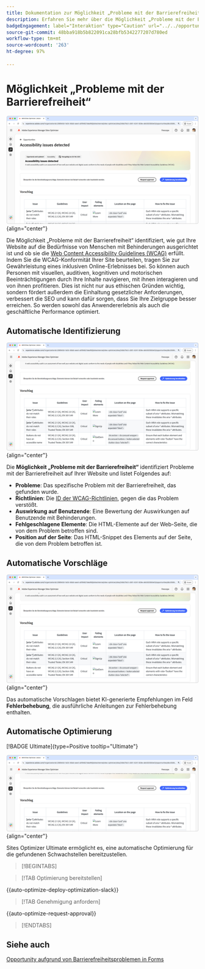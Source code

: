 ```yaml
---
title: Dokumentation zur Möglichkeit „Probleme mit der Barrierefreiheit“
description: Erfahren Sie mehr über die Möglichkeit „Probleme mit der Barrierefreiheit“ und finden Sie heraus, wie Sie damit die Sicherheit auf Ihrer Website erhöhen können.
badgeEngagement: label="Interaktion" type="Caution" url="../../opportunity-types/engagement.md" tooltip="Interaktion"
source-git-commit: 48bba918b5b822091ca28bfb5342277207d780ed
workflow-type: tm+mt
source-wordcount: '263'
ht-degree: 97%

---
```



# Möglichkeit „Probleme mit der Barrierefreiheit“

![Möglichkeit „Probleme mit der Barrierefreiheit“](./assets/accessibility-issues/hero.png){align="center"}

Die Möglichkeit „Probleme mit der Barrierefreiheit“ identifiziert, wie gut Ihre Website auf die Bedürfnisse von Menschen mit Behinderungen ausgerichtet ist und ob sie die [Web Content Accessibility Guidelines (WCAG)](https://www.w3.org/TR/WCAG21/) erfüllt. Indem Sie die WCAG-Konformität Ihrer Site beurteilen, tragen Sie zur Gewährleistung eines inklusiven Online-Erlebnisses bei. So können auch Personen mit visuellen, auditiven, kognitiven und motorischen Beeinträchtigungen durch Ihre Inhalte navigieren, mit ihnen interagieren und von ihnen profitieren. Dies ist nicht nur aus ethischen Gründen wichtig, sondern fördert außerdem die Einhaltung gesetzlicher Anforderungen, verbessert die SEO und kann dafür sorgen, dass Sie Ihre Zielgruppe besser erreichen. So werden sowohl das Anwendererlebnis als auch die geschäftliche Performance optimiert.

## Automatische Identifizierung

![Automatisches Identifizieren von Problemen mit der Barrierefreiheit](./assets/accessibility-issues/auto-identify.png){align="center"}

Die **Möglichkeit „Probleme mit der Barrierefreiheit“** identifiziert Probleme mit der Barrierefreiheit auf Ihrer Website und listet Folgendes auf:

* **Probleme**: Das spezifische Problem mit der Barrierefreiheit, das gefunden wurde.
* **Richtlinien**: Die [ID der WCAG-Richtlinien](https://www.w3.org/TR/WCAG21/), gegen die das Problem verstößt.
* **Auswirkung auf Benutzende**: Eine Bewertung der Auswirkungen auf Benutzende mit Behinderungen.
* **Fehlgeschlagene Elemente**: Die HTML-Elemente auf der Web-Seite, die von dem Problem betroffen sind.
* **Position auf der Seite**: Das HTML-Snippet des Elements auf der Seite, die von dem Problem betroffen ist.

## Automatische Vorschläge

![Automatische Vorschläge für Probleme mit der Barrierefreiheit](./assets/accessibility-issues/auto-suggest.png){align="center"}

Das automatische Vorschlagen bietet KI-generierte Empfehlungen im Feld **Fehlerbehebung**, die ausführliche Anleitungen zur Fehlerbehebung enthalten.

## Automatische Optimierung

[!BADGE Ultimate]{type=Positive tooltip="Ultimate"}

![Automatisches Optimieren von Problemen mit der Barrierefreiheit](./assets/accessibility-issues/auto-optimize.png){align="center"}

Sites Optimizer Ultimate ermöglicht es, eine automatische Optimierung für die gefundenen Schwachstellen bereitzustellen.

>[!BEGINTABS]

>[!TAB Optimierung bereitstellen]

{{auto-optimize-deploy-optimization-slack}}

>[!TAB Genehmigung anfordern]

{{auto-optimize-request-approval}}

>[!ENDTABS]

## Siehe auch

[Opportunity aufgrund von Barrierefreiheitsproblemen in Forms](/help/documentation/opportunities/forms-accessibility-issues.md)